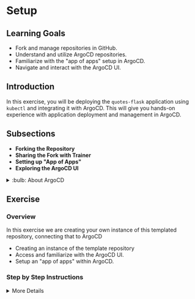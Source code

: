 # Setup

## Learning Goals

- Fork and manage repositories in GitHub.
- Understand and utilize ArgoCD repositories.
- Familiarize with the "app of apps" setup in ArgoCD.
- Navigate and interact with the ArgoCD UI.

## Introduction

In this exercise, you will be deploying the `quotes-flask` application using `kubectl` and integrating it with ArgoCD. This will give you hands-on experience with application deployment and management in ArgoCD.

## Subsections

- **Forking the Repository**
- **Sharing the Fork with Trainer**
- **Setting up "App of Apps"**
- **Exploring the ArgoCD UI**

<details>
<summary>:bulb: About ArgoCD</summary>

ArgoCD is a declarative, GitOps continuous delivery tool for Kubernetes. It facilitates the management and deployment of applications within Kubernetes using Git repositories as the source of truth for defining the desired application state.

</details>

## Exercise

### Overview
In this exercise we are creating your own instance of this templated repository, connecting that to ArgoCD

- Creating an instance of the template repository
- Access and familiarize with the ArgoCD UI.
- Setup an "app of apps" within ArgoCD.

### Step by Step Instructions

<details>
<summary>More Details</summary>

### Overview


<details>
<summary>:bulb: This requires git email and name to  configured on your machine. If you have not done this, here are the commands to set it up</summary>

You need to provide your email and name to git with the following commands.

``` bash
git config --global user.email "you@example.com"
git config --global user.name "Your Name"
```

</details>

### Tasks

**Creating a repository from the template**

-  Go to Code tab of this repository and click `Use this template`

![Use this template](img/template.png)

-  Select your GitHub user as the owner and name the repository. Leave the repo public to have unlimited action minutes.

> :bulb: **From this point forward, all actions should be performed in the repository you just created, not the template repository**

**Exploring the ArgoCD UI**

- Open a browser and navigate to the provided ArgoCD instance URL.
- Log in using the provided credentials. You can also get them by running the following command:

``` bash
kubectl -n argocd get secret argocd-initial-admin-secret -o jsonpath="{.data.password}" | base64 -d
```

- See that the main page shows a list of applications that are currently deployed in the cluster. It might not show any applications at the moment, but we will be deploying one in the next step.

- In the navigation bar, click on `Settings` to create a connection to your own repository.
- Click on `Repositories` and then `Connect Repo`.
- Fill in the following details:
  - **Connection method**: `HTTPS`
  - **Type**: `Git`
  - **Project**: `default`
  - **URL**: <your repository URL>
- Click on `Connect`.
- See that the repository is now connected to ArgoCD.

![alt](img/repository_synced.png)


**Setting up "App of Apps"**

In order to do this, we first need to know our own namespace. We can do this by running the following command:

``` bash
kubectl config view --minify -o jsonpath='{..namespace}'
```


- Click on `Applications` in the navigation bar to see the list of applications that are currently deployed in the cluster.
- Click on `New App` to create a new application.
- Fill in the following details:
  - **Application Name**: <your name>-quotes-flask
  - **Project Name**: `default`
  - **Sync Policy**: `Manual`
  - **Repository URL**: <your repository URL>
  - **Revision**: `HEAD`
  - **Path**: `quotes-flask/k8s`
  - **Cluster**: `in-cluster`
  - **Namespace**: <your namespace>

![](img/app1.png)
![](img/app2.png)

- Click on `Create`.
- Head back to the main page and see that the application is now listed.

![alt](img/unsynced-app-overview.png)

The application is in a `OutOfSync` state. This is because we have not yet synced the application with the repository. We will do this in the next step.

</details>



